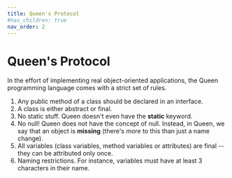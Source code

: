 ```yaml
---
title: Queen's Protocol
#has_children: true
nav_order: 2
---
```


# Queen's Protocol

In the effort of implementing real object-oriented applications, the Queen programming language comes with a strict set of rules.

1. Any public method of a class should be declared in an interface.
2. A class is either abstract or final.
3. No static stuff. Queen doesn't even have the **static** keyword.
4. No null! Queen does not have the concept of null. Instead, in Queen, we say that an object is **missing** (there's more to this than just a name change). 
5. All variables (class variables, method variables or attributes) are final -- they can be attributed only once.
6. Naming restrictions. For instance, variables must have at least 3 characters in their name.
